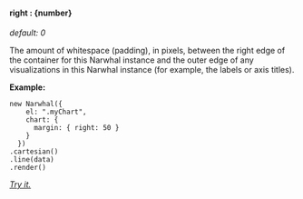 #### **right** : {number}

*default: 0* 

The amount of whitespace (padding), in pixels, between the right edge of the container for this Narwhal instance and the outer edge of any visualizations in this Narwhal instance (for example, the labels or axis titles).

**Example:**

	new Narwhal({
	    el: ".myChart",
	    chart: {
	      margin: { right: 50 } 
	    }
	  })
	.cartesian()
	.line(data)
	.render()

*[Try it.](http://jsfiddle.net/forio/EKzLt/)*



